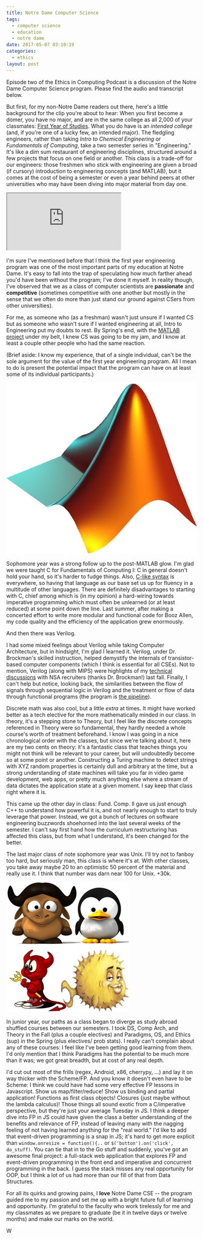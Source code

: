 ```yaml
---
title: Notre Dame Computer Science
tags:
  - computer science
  - education
  - notre dame
date: 2017-05-07 03:10:19
categories:
  - ethics
layout: post
---
```



Episode two of the Ethics in Computing Podcast is a discussion of the Notre Dame Computer Science program. Please find the audio and transcript below.

But first, for my non-Notre Dame readers out there, here's a little background for the clip you're about to hear:
When you first become a domer, you have no major, and are in the same college as all 2,000 of your classmates: [First Year of Studies](https://firstyear.nd.edu). What you do have is an *intended college* (and, if you're one of a lucky few, an intended major). The fledgling engineers, rather than taking *Intro to Chemical Engineering* or *Fundamentals of Computing*, take a two semester series in "Engineering." It's like a dim sum restaurant of engineering disciplines, structured around a few projects that focus on one field or another. This class is a trade-off for our engineers: those freshmen who stick with engineering are given a broad (if cursory) introduction to engineering concepts (and MATLAB), but it comes at the cost of being a semester or even a year behind peers at other universities who may have been diving into major material from day one.

<iframe src="https://w.soundcloud.com/player/?url=https%3A//api.soundcloud.com/tracks/321980771&amp;auto_play=false&amp;hide_related=false&amp;show_comments=true&amp;show_user=true&amp;show_reposts=false&amp;visual=true"></iframe>
<!-- MORE -->

I'm sure I've mentioned before that I think the first year engineering program was one of the most important parts of my education at Notre Dame. It's easy to fall into the trap of speculating how much farther ahead you'd have been without the program; I've done it myself. In reality though, I've observed that we as a class of computer scientists are **passionate** and **competitive** (sometimes competitive with one another but mostly in the sense that we often do more than just stand our ground against CSers from other universities).

For me, as someone who (as a freshman) wasn't just unsure if I wanted CS but as someone who wasn't sure if I wanted engineering at all, Intro to Engineering put my doubts to rest. By Spring's end, with the [MATLAB project](https://github.com/wbadart/Project-Holmes) under my belt, I knew CS was going to be my jam, and I know at least a couple other people who had the same reaction.

(Brief aside: I know my experience, that of a single individual, can't be the sole argument for the value of the first year engineering program. All I mean to do is present the potential impact that the program can have on at least some of its individual participants.)

![](/assets/images/matlab.png)

Sophomore year was a strong follow up to the post-MATLAB glow. I'm glad we were taught C for Fundamentals of Computing I: C in general doesn't hold your hand, so it's harder to fudge things. Also, [C-like syntax](https://en.wikipedia.org/wiki/List_of_C-family_programming_languages) is everywhere, so having that language as our base set us up for fluency in a multitude of other languages. There are definitely disadvantages to starting with C, chief among which is (in my opinion) a hard-wiring towards imperative programming which must often be unlearned (or at least reduced) at some point down the line. Last summer, after making a concerted effort to write more modular and functional code for Booz Allen, my code quality and the efficiency of the application grew enormously.

And then there was Verilog.

I had some mixed feelings about Verilog while taking Computer Architecture, but in hindsight, I'm glad I learned it. Verilog, under Dr. Brockman's skilled instruction, helped demystify the internals of transistor-based computer components (which I think is essential for all CSEs). Not to mention, Verilog (along with MIPS) were highlights of my [technical discussions](https://blog.wbadart.info/2017/01/30/The-Blind-Leading-the-Blind/) with NSA recruiters (thanks Dr. Brockman!) last fall. Finally, I can't help but notice, looking back, the similarities between the flow of signals through sequential logic in Verilog and the treatment or flow of data through functional programs (the program is [the pipeline](https://en.wikipedia.org/wiki/Pipeline_programming#Other_considerations)).

Discrete math was also cool, but a little *extra* at times. It might have worked better as a tech elective for the more mathematically minded in our class. In theory, it's a stepping stone to Theory, but I feel like the discrete concepts referenced in Theory were so fundamental, they hardly needed a whole course's worth of treatment beforehand. I know I was going in a nice chronological order with the classes, but since we're talking about it, here are my two cents on theory: it's a fantastic class that teaches things you might not think will be relevant to your career, but will undoubtedly become so at some point or another. Constructing a Turing machine to detect strings with XYZ random properties is certainly dull and arbitrary at the time, but a strong understanding of state machines will take you far in video game development, web apps, or pretty much anything else where a stream of data dictates the application state at a given moment. I say keep that class right where it is.

This came up the other day in class: Fund. Comp. II gave us just enough C++ to understand how powerful it is, and not nearly enough to start to truly leverage that power. Instead, we got a bunch of lectures on software engineering buzzwords shoehorned into the last several weeks of the semester. I can't say first hand how the curriculum restructuring has affected this class, but from what I understand, it's been changed for the better.

The last major class of note sophomore year was Unix. I'll try not to fanboy too hard, but seriously man, this class is where it's at. With other classes, you take away maybe 20 to an optimistic 50 percent of the material and really use it. I think that number was darn near 100 for Unix. +30k.

![](/assets/images/nix.png)

In junior year, our paths as a class began to diverge as study abroad shuffled courses between our semesters. I took DS, Comp Arch, and Theory in the Fall (plus a couple electives) and Paradigms, OS, and Ethics (sup) in the Spring (plus electives/ prob stats). I really can't complain about any of these courses: I feel like I've been getting good learning from them. I'd only mention that I think Paradigms has the potential to be much more than it was; we got great breadth, but at cost of any real depth.

I'd cut out most of the frills (regex, Android, x86, cherrypy, ...) and lay it on way thicker with the Scheme/FP. And you know it doesn't even have to be Scheme: I think we could have had some very effective FP lessons in Javascript. Show us map/filter/reduce! Show us binding and partial application! Functions as first class objects! Closures (just maybe without the lambda calculus)! Those things all sound exotic from a C/imperative perspective, but they're just your average Tuesday in JS. I think a deeper dive into FP in JS could have given the class a better understanding of the benefits and relevance of FP, instead of leaving many with the nagging feeling of not having learned anything for the "real world." I'd like to add that event-driven programming is a snap in JS; it's hard to get more explicit than `window.onresize = function(){..` or `$('button').on('click', do_stuff)`. You can tie that in to the Go stuff and suddenly, you've got an awesome final project: a full-stack web application that explores FP and event-driven programming in the front end and imperative and concurrent programming in the back. I guess the stack misses any real opportunity for OOP, but I think a lot of us had more than our fill of that from Data Structures.

For all its quirks and growing pains, I **love** Notre Dame CSE -- the program guided me to my passion and set me up with a bright future full of learning and opportunity. I'm grateful to the faculty who work tirelessly for me and my classmates as we prepare to graduate (be it in twelve days or twelve months) and make our marks on the world.

W


